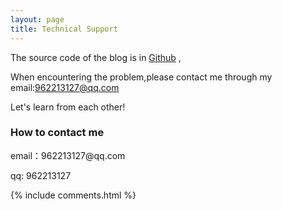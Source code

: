 ```yaml
---
layout: page
title: Technical Support
---
```


The source code of the blog is in <a target="_blank" href='https://https://github.com/BODYsuperman/bodysuperman.github.io/'>Github</a> ,


When encountering the problem,please contact me through my email:962213127@qq.com


Let's learn from each other!


<h3> How to contact me </h3>

<p> 
email：962213127@qq.com       
<p> 
qq: 962213127   
<p> 

{% include comments.html %}

